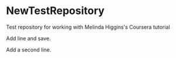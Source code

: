 # NewTestRepository
Test repository for working with Melinda Higgins's Coursera tutorial

Add line and save.

Add a second line.
